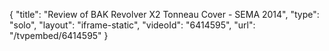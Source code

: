 {
    "title": "Review of BAK Revolver X2 Tonneau Cover - SEMA 2014",
    "type": "solo",
    "layout": "iframe-static",
    "videoId": "6414595",
    "url": "\/tvpembed\/6414595"
}